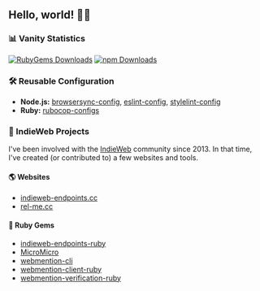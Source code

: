 ## Hello, world! 👋🏻

### 📊 Vanity Statistics

[![RubyGems Downloads](https://img.shields.io/static/v1?color=%23e9573f&label=RubyGems+Downloads&logo=rubygems&message=504%2C187&style=for-the-badge)](https://rubygems.org/profiles/jgarber623) [![npm Downloads](https://img.shields.io/static/v1?color=%23cb3837&label=npm+Downloads&logo=npm&message=20%2C758&style=for-the-badge)](https://www.npmjs.com/~jgarber)

### 🛠 Reusable Configuration

- **Node.js:** [browsersync-config](https://github.com/jgarber623/browsersync-config), [eslint-config](https://github.com/jgarber623/eslint-config), [stylelint-config](https://github.com/jgarber623/stylelint-config)
- **Ruby:** [rubocop-configs](https://github.com/jgarber623/rubocop-configs)

### 🧡 IndieWeb Projects

I've been involved with the [IndieWeb](https://indieweb.org) community since 2013. In that time, I've created (or contributed to) a few websites and tools.

#### 🌎 Websites

- [indieweb-endpoints.cc](https://indieweb-endpoints.cc)
- [rel-me.cc](https://rel-me.cc)

#### 💎 Ruby Gems

- [indieweb-endpoints-ruby](https://github.com/indieweb/indieweb-endpoints-ruby)
- [MicroMicro](https://github.com/jgarber623/micromicro)
- [webmention-cli](https://github.com/jgarber623/webmention-cli)
- [webmention-client-ruby](https://github.com/indieweb/webmention-client-ruby)
- [webmention-verification-ruby](https://github.com/jgarber623/webmention-verification-ruby)
